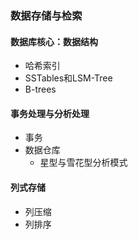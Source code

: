 ### 数据存储与检索

#### 数据库核心：数据结构
* 哈希索引
* SSTables和LSM-Tree
* B-trees
#### 事务处理与分析处理
* 事务
* 数据仓库
  * 星型与雪花型分析模式
#### 列式存储
* 列压缩
* 列排序
